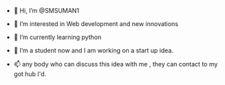 - 👋 Hi, I’m @SMSUMAN1
- 👀 I’m interested in Web development and new innovations 
- 🌱 I’m currently learning python
- 💞️ I’m a student now and I am working on a start up idea.

- 📫 any body who can discuss this idea with me , they can contact to my got hub I'd.


<!---
SMSUMAN1/SMSUMAN1 is a ✨ special ✨ repository because its `README.md` (this file) appears on your GitHub profile.
You can click the Preview link to take a look at your changes.
--->

